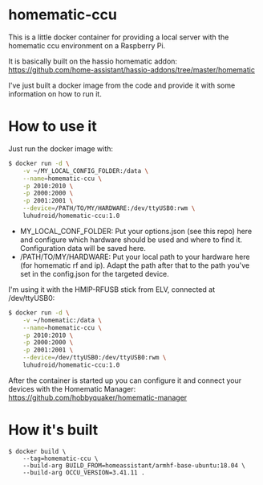 # homematic-ccu

This is a little docker container for providing a local server with the homematic ccu environment on a Raspberry Pi.

It is basically built on the hassio homematic addon: https://github.com/home-assistant/hassio-addons/tree/master/homematic

I've just built a docker image from the code and provide it with some information on how to run it.

# How to use it

Just run the docker image with:

```bash
$ docker run -d \
    -v ~/MY_LOCAL_CONFIG_FOLDER:/data \
    --name=homematic-ccu \
    -p 2010:2010 \
    -p 2000:2000 \
    -p 2001:2001 \
    --device=/PATH/TO/MY/HARDWARE:/dev/ttyUSB0:rwm \
    luhudroid/homematic-ccu:1.0
```
* MY_LOCAL_CONF_FOLDER: Put your options.json (see this repo) here and configure which hardware should be used and where to find it. Configuration data will be saved here.
* /PATH/TO/MY/HARDWARE: Put your local path to your hardware here (for homematic rf and ip). Adapt the path after that to the path you've set in the config.json for the targeted device.

I'm using it with the HMIP-RFUSB stick from ELV, connected at /dev/ttyUSB0:
```bash
$ docker run -d \
    -v ~/homematic:/data \
    --name=homematic-ccu \
    -p 2010:2010 \
    -p 2000:2000 \
    -p 2001:2001 \
    --device=/dev/ttyUSB0:/dev/ttyUSB0:rwm \
    luhudroid/homematic-ccu:1.0
```

After the container is started up you can configure it and connect your devices with the Homematic Manager: https://github.com/hobbyquaker/homematic-manager

# How it's built

```
$ docker build \
    --tag=homematic-ccu \
    --build-arg BUILD_FROM=homeassistant/armhf-base-ubuntu:18.04 \
    --build-arg OCCU_VERSION=3.41.11 .
```